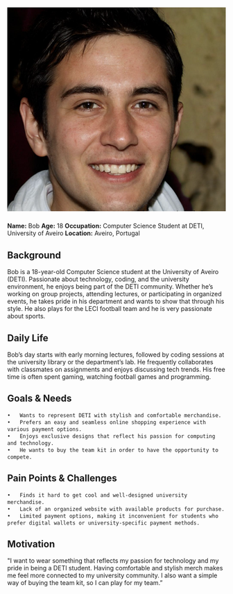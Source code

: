 # ![Bob](/stage2_requirements/personas/bob.png)  
**Name:** Bob 
**Age:** 18 
**Occupation:** Computer Science Student at DETI, University of Aveiro 
**Location:** Aveiro, Portugal

## Background  
Bob is a 18-year-old Computer Science student at the University of Aveiro (DETI). Passionate about technology, coding, and the university environment, he enjoys being part of the DETI community. Whether he’s working on group projects, attending lectures, or participating in organized events, he takes pride in his department and wants to show that through his style. He also plays for the LECI football team and he is very passionate about sports.

## Daily Life  
Bob’s day starts with early morning lectures, followed by coding sessions at the university library or the department’s lab. He frequently collaborates with classmates on assignments and enjoys discussing tech trends. His free time is often spent gaming, watching football games and programming.

## Goals & Needs  
	•	Wants to represent DETI with stylish and comfortable merchandise.
	•	Prefers an easy and seamless online shopping experience with various payment options.
	•	Enjoys exclusive designs that reflect his passion for computing and technology.
    •	He wants to buy the team kit in order to have the opportunity to compete.

## Pain Points & Challenges  
	•	Finds it hard to get cool and well-designed university merchandise.
	•	Lack of an organized website with available products for purchase.
	•	Limited payment options, making it inconvenient for students who prefer digital wallets or university-specific payment methods.

## Motivation  
"I want to wear something that reflects my passion for technology and my pride in being a DETI student. Having comfortable and stylish merch makes me feel more connected to my university community. I also want a simple way of buying the team kit, so I can play for my team.”
